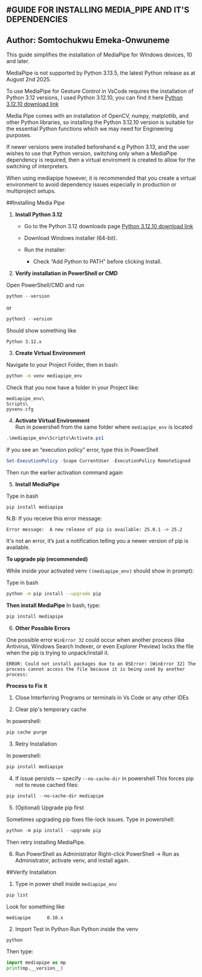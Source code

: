 #GUIDE FOR INSTALLING MEDIA_PIPE AND IT'S DEPENDENCIES
---
Author: Somtochukwu Emeka-Onwuneme
---

This guide simplifies the installation of MediaPipe for Windows devices, 10 and later. 

MediaPipe is not supported by Python 3.13.5, the latest Python release as at August 2nd 2025. 

To use MediaPipe for Gesture Control in VsCode requires the installation of Python 3.12 versions, I used Python 3.12.10, you can find it here 
[Python 3.12.10 download link](https://www.python.org/downloads/release/python-31210/) 

Media Pipe comes with an installation of OpenCV, numpy, matplotlib, and other Python libraries, so installing the Python 3.12.10 version is suitable for the essential Python functions which we may need for Engineering purposes. 

If newer versions were installed beforehand e.g Python 3.13, and the user wishes to use that Python version, switching only when a MediaPipe dependency is required, then a virtual enviroment is created to allow for the switching of interpreters. 

When using mediapipe however, it is recommended that you create a virtual environment to avoid dependency issues especially in production or multiproject setups.

##Installing Media Pipe
1. **Install Python 3.12**

    - Go to the Python 3.12 downloads page [Python 3.12.10 download link](https://www.python.org/downloads/release/python-31210/)

    - Download Windows installer (64-bit).

    - Run the installer:
        - Check “Add Python to PATH” before clicking Install.

2. **Verify installation in PowerShell or CMD**

Open PowerShell/CMD and run 

```powershell 
python --version
```

or 

```powershell
python3 --version
```

Should show something like

```text
Python 3.12.x
``` 

3. **Create Virtual Environment**

Navigate to your Project Folder, then in bash:

```bash 
python -m venv mediapipe_env
```

Check that you now have a folder in your Project like:
```text
mediapipe_env\
Scripts\
pyvenv.cfg
```    

4. **Activate Virtual Environment**     
Run in powershell from the same folder where ```mediapipe_env``` is located

```powershell
.\mediapipe_env\Scripts\Activate.ps1
```

If you see an “execution policy” error, type this in PowerShell

```powershell
Set-ExecutionPolicy -Scope CurrentUser -ExecutionPolicy RemoteSigned
```
Then run the earlier activation command again 

5. **Install MediaPipe**

Type in bash
```bash 
pip install mediapipe
```

N.B: If you receive this error message:

```text
Error message:  A new release of pip is available: 25.0.1 -> 25.2
```

It's not an error, it’s just a notification telling you a newer version of pip is available.

**To upgrade pip (recommended)**

While inside your activated venv 
```((mediapipe_env)``` should show in prompt):

Type in bash
```bash 
python -m pip install --upgrade pip
```
**Then install MediaPipe**
In bash, type:
```bash 
pip install mediapipe
```

6. **Other Possible Errors**

One possible error ```WinError 32``` could occur when another process (like Antivirus, Windows Search Indexer, or even Explorer Preview) locks the file when the pip is trying to unpack/install it. 

```text
ERROR: Could not install packages due to an OSError: [WinError 32] The process cannot access the file because it is being used by another process: 
```
**Process to Fix it**
1. Close Interferring Programs or terminals in Vs Code or any other IDEs

2. Clear pip's temporary cache 

In powershell:
```powershell
pip cache purge
```
3. Retry Installation 

In powershell:
```powershell
pip install mediapipe
```
4. If issue persists — specify ```--no-cache-dir``` in powershell
This forces pip not to reuse cached files:

```powershell
pip install --no-cache-dir mediapipe
```

5. (Optional) Upgrade pip first

Sometimes upgrading pip fixes file-lock issues. Type in powershell:

```powershell
python -m pip install --upgrade pip
``` 
Then retry installing MediaPipe.

6. Run PowerShell as Administrator
Right-click PowerShell → Run as Administrator, activate venv, and install again.

##Verify Installation

1. Type in power shell inside ```mediapipe_env```

```powershell
pip list
```

Look for something like 
```nginx
mediapipe      0.10.x
```
2. Import Test in Python 
Run Python inside the venv

```powershell 
python
```

Then type:
```python 
import mediapipe as mp
print(mp.__version__)
```
